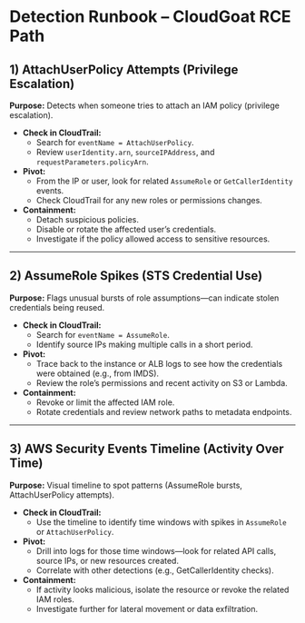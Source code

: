 # Detection Runbook – CloudGoat RCE Path

## 1) AttachUserPolicy Attempts (Privilege Escalation)
**Purpose:** Detects when someone tries to attach an IAM policy (privilege escalation).

- **Check in CloudTrail:**  
  * Search for `eventName = AttachUserPolicy`.  
  * Review `userIdentity.arn`, `sourceIPAddress`, and `requestParameters.policyArn`.  
- **Pivot:**  
  * From the IP or user, look for related `AssumeRole` or `GetCallerIdentity` events.  
  * Check CloudTrail for any new roles or permissions changes.  
- **Containment:**  
  * Detach suspicious policies.  
  * Disable or rotate the affected user’s credentials.  
  * Investigate if the policy allowed access to sensitive resources.

---

## 2) AssumeRole Spikes (STS Credential Use)
**Purpose:** Flags unusual bursts of role assumptions—can indicate stolen credentials being reused.

- **Check in CloudTrail:**  
  * Search for `eventName = AssumeRole`.  
  * Identify source IPs making multiple calls in a short period.  
- **Pivot:**  
  * Trace back to the instance or ALB logs to see how the credentials were obtained (e.g., from IMDS).  
  * Review the role’s permissions and recent activity on S3 or Lambda.  
- **Containment:**  
  * Revoke or limit the affected IAM role.  
  * Rotate credentials and review network paths to metadata endpoints.  

---

## 3) AWS Security Events Timeline (Activity Over Time)
**Purpose:** Visual timeline to spot patterns (AssumeRole bursts, AttachUserPolicy attempts).

- **Check in CloudTrail:**  
  * Use the timeline to identify time windows with spikes in `AssumeRole` or `AttachUserPolicy`.  
- **Pivot:**  
  * Drill into logs for those time windows—look for related API calls, source IPs, or new resources created.  
  * Correlate with other detections (e.g., GetCallerIdentity checks).  
- **Containment:**  
  * If activity looks malicious, isolate the resource or revoke the related IAM roles.  
  * Investigate further for lateral movement or data exfiltration.

